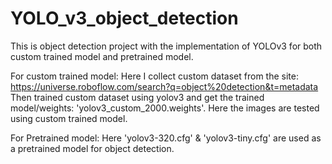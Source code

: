 # YOLO_v3_object_detection
This is object detection project with the implementation of YOLOv3 for both custom trained model and pretrained model.

For custom trained model:
Here I collect custom dataset from the site: https://universe.roboflow.com/search?q=object%20detection&t=metadata
Then trained custom dataset using yolov3 and get the trained model/weights: 'yolov3_custom_2000.weights'. Here the images are tested using custom trained
model. 

For Pretrained model:
Here 'yolov3-320.cfg' & 'yolov3-tiny.cfg' are used as a pretrained model for object detection.


